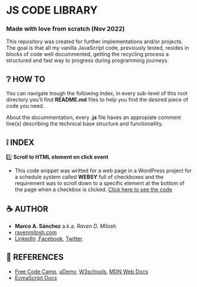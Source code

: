 # JS CODE LIBRARY

### Made with love from scratch (Nov 2022)

This repository was created for further implementations and/or projects.
The goal is that all my vanilla JavaScript code, previously tested,
resides in blocks of code well docummented, getting the recycling process
a structured and fast way to progress during programming journeys.

## :grey_question: HOW TO

You can navigate trough the following index, in every sub-level of this
root directory you'll find **README.md** files to help you find the
desired piece of code you need.

About the docummentation, every **.js** file haves an appropiate comment
line(s) describing the technical base structure and functionallity.

## :grey_exclamation: INDEX

:one: **Scroll to HTML element on click event**

- This code snippet was writted for a web page in a WordPress project for a schedule system called **WEBSY** full of checkboxes and the requirement was to scroll down to a specific element at the bottom of the page when a checkbox is clicked. [Click here to see the code](https://github.com/MarcoAntonioSanchez/JS_Library/tree/main/functions/scroll_to_element_on_click_event)

## :coffee: AUTHOR

- **Marco A. Sánchez** a.k.a. _Raven D. Milosh_
- [ravenmilosh.com](https://www.ravenmilosh.com/)
- [LinkedIn](https://linkedin.com/in/marco-a-sanchez/) ,[Facebook](https://facebook.com/RavenDMilosh/), [Twitter](https://twitter.com/@ravenmilosh)

## :page_facing_up: REFERENCES

- [Free Code Camp](https://www.freecodecamp.org/), [uDemy](https://www.udemy.com/), [W3schools](https://www.w3schools.com/), [MDN Web Docs](https://developer.mozilla.org/)
- [EcmaScript Docs](https://262.ecma-international.org/5.1/)
